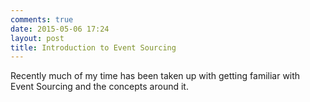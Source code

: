 ```yaml
---
comments: true
date: 2015-05-06 17:24
layout: post
title: Introduction to Event Sourcing
---
```


Recently much of my time has been taken up with getting familiar with Event Sourcing and the concepts around it.